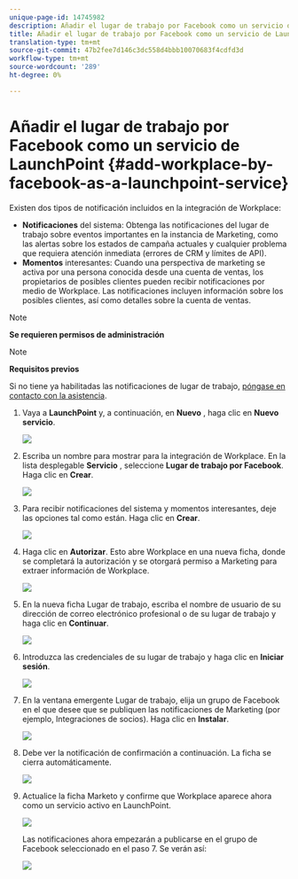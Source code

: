 ```yaml
---
unique-page-id: 14745982
description: Añadir el lugar de trabajo por Facebook como un servicio de LaunchPoint - Documentos de marketing - Documentación del producto
title: Añadir el lugar de trabajo por Facebook como un servicio de LaunchPoint
translation-type: tm+mt
source-git-commit: 47b2fee7d146c3dc558d4bbb10070683f4cdfd3d
workflow-type: tm+mt
source-wordcount: '289'
ht-degree: 0%

---
```



# Añadir el lugar de trabajo por Facebook como un servicio de LaunchPoint {#add-workplace-by-facebook-as-a-launchpoint-service}

Existen dos tipos de notificación incluidos en la integración de Workplace:

* **Notificaciones** del sistema: Obtenga las notificaciones del lugar de trabajo sobre eventos importantes en la instancia de Marketing, como las alertas sobre los estados de campaña actuales y cualquier problema que requiera atención inmediata (errores de CRM y límites de API).
* **Momentos** interesantes: Cuando una perspectiva de marketing se activa por una persona conocida desde una cuenta de ventas, los propietarios de posibles clientes pueden recibir notificaciones por medio de Workplace. Las notificaciones incluyen información sobre los posibles clientes, así como detalles sobre la cuenta de ventas.

>[!NOTE]
>
>**Se requieren permisos de administración**

>[!NOTE]
>
>**Requisitos previos**
>
>Si no tiene ya habilitadas las notificaciones de lugar de trabajo, [póngase en contacto con la asistencia](http://docs.marketo.com/cdn-cgi/l/email-protection#5b282e2b2b34292f1b363a29303e2f3475383436).

1. Vaya a **LaunchPoint** y, a continuación, en **Nuevo** , haga clic en **Nuevo servicio**.

   ![](assets/image2017-11-27-14-3a13-3a18-1.png)

1. Escriba un nombre para mostrar para la integración de Workplace. En la lista desplegable **Servicio** , seleccione **Lugar de trabajo por Facebook**. Haga clic en **Crear**.

   ![](assets/newservice.png)

1. Para recibir notificaciones del sistema y momentos interesantes, deje las opciones tal como están. Haga clic en **Crear**.

   ![](assets/create.png)

1. Haga clic en **Autorizar**. Esto abre Workplace en una nueva ficha, donde se completará la autorización y se otorgará permiso a Marketing para extraer información de Workplace.

   ![](assets/authorize.png)

1. En la nueva ficha Lugar de trabajo, escriba el nombre de usuario de su dirección de correo electrónico profesional o de su lugar de trabajo y haga clic en **Continuar**.

   ![](assets/workplacelogin.png)

1. Introduzca las credenciales de su lugar de trabajo y haga clic en **Iniciar sesión**.

   ![](assets/workplacelogininfo.png)

1. En la ventana emergente Lugar de trabajo, elija un grupo de Facebook en el que desee que se publiquen las notificaciones de Marketing (por ejemplo, Integraciones de socios). Haga clic en **Instalar**.

   ![](assets/installmarketo.png)

1. Debe ver la notificación de confirmación a continuación. La ficha se cierra automáticamente.

   ![](assets/success.png)

1. Actualice la ficha Marketo y confirme que Workplace aparece ahora como un servicio activo en LaunchPoint.

   ![](assets/confirm.png)

   Las notificaciones ahora empezarán a publicarse en el grupo de Facebook seleccionado en el paso 7. Se verán así:

   ![](assets/example.png)


